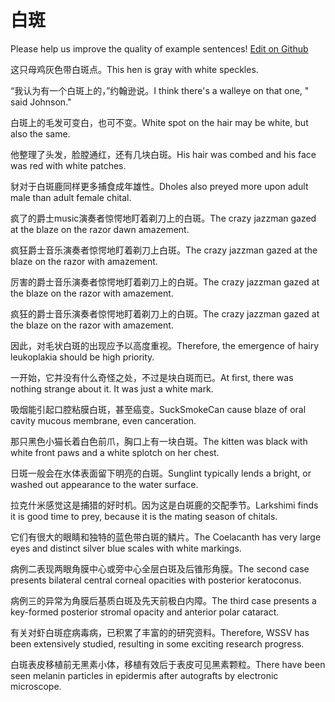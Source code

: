 # 白斑

Please help us improve the quality of example sentences! [Edit on Github](https://github.com/jiyushe/jiyu-example-sentence-source/blob/main/chinese/baiban.md)

<p><span class="chinese">这只母鸡灰色带白斑点。</span><span class="english">This hen is gray with white speckles.</span></p>

<p><span class="chinese">“我认为有一个白斑上的，”约翰逊说。</span><span class="english">I think there's a walleye on that one, " said Johnson."</span></p>

<p><span class="chinese">白斑上的毛发可变白，也可不变。</span><span class="english">White spot on the hair may be white, but also the same.</span></p>

<p><span class="chinese">他整理了头发，脸膛通红，还有几块白斑。</span><span class="english">His hair was combed and his face was red with white patches.</span></p>

<p><span class="chinese">豺对于白斑鹿同样更多捕食成年雄性。</span><span class="english">Dholes also preyed more upon adult male than adult female chital.</span></p>

<p><span class="chinese">疯了的爵士music演奏者惊愕地盯着剃刀上的白斑。</span><span class="english">The crazy jazzman gazed at the blaze on the razor dawn amazement.</span></p>

<p><span class="chinese">疯狂爵士音乐演奏者惊愕地盯着剃刀上白斑。</span><span class="english">The crazy jazzman gazed at the blaze on the razor with amazement.</span></p>

<p><span class="chinese">厉害的爵士音乐演奏者惊愕地盯着剃刀上的白斑。</span><span class="english">The crazy jazzman gazed at the blaze on the razor with amazement.</span></p>

<p><span class="chinese">疯狂的爵士音乐演奏者惊愕地盯着剃刀上的白斑。</span><span class="english">The crazy jazzman gazed at the blaze on the razor with amazement.</span></p>

<p><span class="chinese">因此，对毛状白斑的出现应予以高度重视。</span><span class="english">Therefore, the emergence of hairy leukoplakia should be high priority.</span></p>

<p><span class="chinese">一开始，它并没有什么奇怪之处，不过是块白斑而已。</span><span class="english">At first, there was nothing strange about it. It was just a white mark.</span></p>

<p><span class="chinese">吸烟能引起口腔粘膜白斑，甚至癌变。</span><span class="english">SuckSmokeCan cause blaze of oral cavity mucous membrane, even canceration.</span></p>

<p><span class="chinese">那只黑色小猫长着白色前爪，胸口上有一块白斑。</span><span class="english">The kitten was black with white front paws and a white splotch on her chest.</span></p>

<p><span class="chinese">日斑一般会在水体表面留下明亮的白斑。</span><span class="english">Sunglint typically lends a bright, or washed out appearance to the water surface.</span></p>

<p><span class="chinese">拉克什米感觉这是捕猎的好时机。因为这是白斑鹿的交配季节。</span><span class="english">Larkshimi finds it is good time to prey, because it is the mating season of chitals.</span></p>

<p><span class="chinese">它们有很大的眼睛和独特的蓝色带白斑的鳞片。</span><span class="english">The Coelacanth has very large eyes and distinct silver blue scales with white markings.</span></p>

<p><span class="chinese">病例二表现两眼角膜中心或旁中心全层白斑及后锥形角膜。</span><span class="english">The second case presents bilateral central corneal opacities with posterior keratoconus.</span></p>

<p><span class="chinese">病例三的异常为角膜后基质白斑及先天前极白内障。</span><span class="english">The third case presents a key-formed posterior stromal opacity and anterior polar cataract.</span></p>

<p><span class="chinese">有关对虾白斑症病毒病，已积累了丰富的的研究资料。</span><span class="english">Therefore, WSSV has been extensively studied, resulting in some exciting research progress.</span></p>

<p><span class="chinese">白斑表皮移植前无黑素小体，移植有效后于表皮可见黑素颗粒。</span><span class="english">There have been seen melanin particles in epidermis after autografts by electronic microscope.</span></p>

